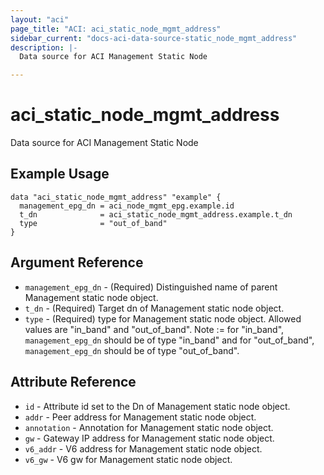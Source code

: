 ```yaml
---
layout: "aci"
page_title: "ACI: aci_static_node_mgmt_address"
sidebar_current: "docs-aci-data-source-static_node_mgmt_address"
description: |-
  Data source for ACI Management Static Node

---
```


# aci_static_node_mgmt_address #
Data source for ACI Management Static Node

## Example Usage ##

```hcl
data "aci_static_node_mgmt_address" "example" {
  management_epg_dn = aci_node_mgmt_epg.example.id
  t_dn              = aci_static_node_mgmt_address.example.t_dn
  type              = "out_of_band"
}
```


## Argument Reference ##

* `management_epg_dn` - (Required) Distinguished name of parent Management static node object.
* `t_dn` - (Required) Target dn of Management static node object.
* `type` - (Required) type for Management static node object. Allowed values are "in_band" and "out_of_band".
Note := for "in_band", `management_epg_dn` should be of type "in_band" and for "out_of_band", `management_epg_dn` should be of type "out_of_band".



## Attribute Reference

* `id` - Attribute id set to the Dn of Management static node object.
* `addr` - Peer address for Management static node object.
* `annotation` - Annotation for Management static node object.
* `gw` - Gateway IP address for Management static node object.
* `v6_addr` - V6 address for Management static node object.
* `v6_gw` - V6 gw for Management static node object.
